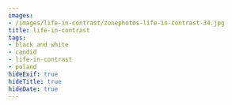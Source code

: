 ```yaml
---
images:
- /images/life-in-contrast/zonephotos-life-in-contrast-34.jpg
title: life-in-contrast
tags:
- black and white
- candid
- life-in-contrast
- poland
hideExif: true
hideTitle: true
hideDate: true
---
```

